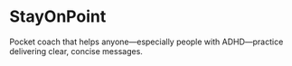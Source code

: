 # StayOnPoint
Pocket coach that helps anyone—especially people with ADHD—practice delivering clear, concise messages.
